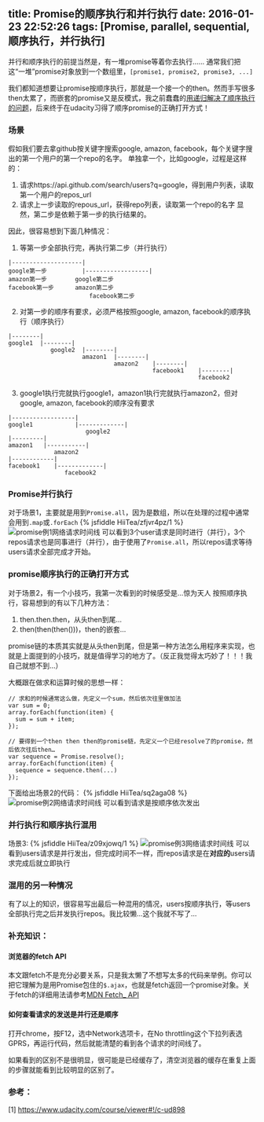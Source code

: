 title: Promise的顺序执行和并行执行
date: 2016-01-23 22:52:26
tags: [Promise, parallel, sequential, 顺序执行，并行执行]
---
并行和顺序执行的前提当然是，有一堆promise等着你去执行……
通常我们把这“一堆”promise对象放到一个数组里，`[promise1, promise2, promise3, ...]`

我们都知道想要让promise按顺序执行，那就是一个接一个的then。然而手写很多then太累了，而嵌套的promise又是反模式，我之前蠢蠢的[用递归解决了顺序执行的问题](tech/2016/01/18/sequentialize-promise-by-recursion/)，后来终于在udacity习得了顺序promise的正确打开方式！

### 场景
假如我们要去拿github按关键字搜索google, amazon, facebook，每个关键字搜出的第一个用户的第一个repo的名字。
单独拿一个，比如google，过程是这样的：
1. 请求https://api.github.com/search/users?q=google，得到用户列表，读取第一个用户的repos_url
2. 请求上一步读取的repous_url，获得repo列表，读取第一个repo的名字
显然，第二步是依赖于第一步的执行结果的。

因此，很容易想到下面几种情况：
1. 等第一步全部执行完，再执行第二步（并行执行）
```
|--------------------|
google第一步          |------------------|
amazon第一步        google第二步
facebook第一步      amazon第二步 
                       facebook第二步
```
2. 对第一步的顺序有要求，必须严格按照google, amazon, facebook的顺序执行（顺序执行）
```
|--------|
google1  |--------|
            google2  |--------|
                     amazon1  |--------|
                              amazon2    |--------|
                                         facebook1    |--------|
                                                      facebook2
```
3. google1执行完就执行google1，amazon1执行完就执行amazon2，但对google, amazon, facebook的顺序没有要求
```
|------------------|
google1            |-------------|
                      google2
|---------|
amazon1   |-----------|
             amazon2
|------------|
facebook1    |-------------|  
                facebook2        
```

### Promise并行执行
对于场景1，主要就是用到`Promise.all`，因为是数组，所以在处理的过程中通常会用到`.map`或`.forEach`
{% jsfiddle HiiTea/zfjvr4pz/1 %}
![promise例1网络请求时间线](http://7xow88.com1.z0.glb.clouddn.com/tech-promise1.png)
可以看到3个user请求是同时进行（并行），3个repos请求也是同事进行（并行），由于使用了`Promise.all`，所以repos请求等待users请求全部完成才开始。

### promise顺序执行的正确打开方式
对于场景2，有一个小技巧，我第一次看到的时候感受是…惊为天人
按照顺序执行，容易想到的有以下几种方法：
1. then.then.then，从头then到尾…
2. then(then(then()))，then的嵌套…

promise链的本质其实就是从头then到尾，但是第一种方法怎么用程序来实现，也就是上面提到的小技巧，就是值得学习的地方了。（反正我觉得太巧妙了！！！我自己就想不到…）

大概跟在做求和运算时候的思想一样：
```
// 求和的时候通常这么做，先定义一个sum，然后依次往里做加法
var sum = 0;
array.forEach(function(item) {
  sum = sum + item;
});
```
```
// 要得到一个then then then的promise链，先定义一个已经resolve了的promise，然后依次往后then…
var sequence = Promise.resolve();
array.forEach(function(item) {
  sequence = sequence.then(...)
});
```
下面给出场景2的代码：
{% jsfiddle HiiTea/sq2aga08 %}
![promise例2网络请求时间线](http://7xow88.com1.z0.glb.clouddn.com/tech-promise2.png)
可以看到请求是按顺序依次发出

### 并行执行和顺序执行混用
场景3:
{% jsfiddle HiiTea/z09xjowq/1 %}
![promise例3网络请求时间线](http://7xow88.com1.z0.glb.clouddn.com/tech-promise3.png)
可以看到users请求是并行发出，但完成时间不一样，而repos请求是在**对应的**users请求完成后就立即执行

### 混用的另一种情况
有了以上的知识，很容易写出最后一种混用的情况，users按顺序执行，等users全部执行完之后并发执行repos。我比较懒…这个我就不写了…

### 补充知识：
#### 浏览器的fetch API
本文跟fetch不是充分必要关系，只是我太懒了不想写太多的代码来举例。你可以把它理解为是用Promise包住的`$.ajax`，也就是fetch返回一个promise对象。关于fetch的详细用法请参考[MDN Fetch_ API](https://developer.mozilla.org/en-US/docs/Web/API/Fetch_API)

#### 如何查看请求的发送是并行还是顺序
打开chrome，按F12，选中Network选项卡，在No throttling这个下拉列表选GPRS，再运行代码，然后就能清楚的看到各个请求的时间线了。

如果看到的区别不是很明显，很可能是已经缓存了，清空浏览器的缓存在重复上面的步骤就能看到比较明显的区别了。

### 参考：
[1] https://www.udacity.com/course/viewer#!/c-ud898
